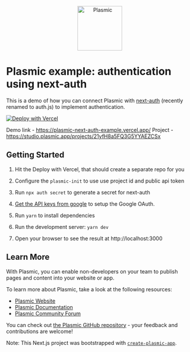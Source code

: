 <p align="center">
  <a href="https://www.plasmic.app">
    <img alt="Plasmic" role="img" src="https://cdn-images-1.medium.com/max/176/1*D1nV2o_le9dJEO3G80P4xg@2x.png" width="120">
  </a>
</p>

# Plasmic example: authentication using next-auth

This is a demo of how you can connect Plasmic with [next-auth](https://authjs.dev) (recently renamed to auth.js) to implement authentication.

[![Deploy with Vercel](https://vercel.com/button)](https://vercel.com/new/clone?repository-url=https%3A%2F%2Fgithub.com%2Fplasmicapp%2Fplasmic-next-auth-example&env=AUTH_SECRET,AUTH_GOOGLE_SECRET,AUTH_GOOGLE_ID&envDescription=You%20would%20need%20to%20set%20up%20.env%20keys%20for%20next-auth%20to%20work%20properly&envLink=https%3A%2F%2Fgithub.com%2Fplasmicapp%2Fplasmic-next-auth-example%2Fblob%2Fmaster%2FREADME.md)

Demo link - https://plasmic-next-auth-example.vercel.app/
Project - https://studio.plasmic.app/projects/21yfH8a5FQ3G5YYAEZCSx

## Getting Started

1. Hit the Deploy with Vercel, that should create a separate repo for you

1. Configure the `plasmic-init` to use use project id and public api token

1. Run `npx auth secret` to generate a secret for next-auth

1. [Get the API keys from google](https://developers.google.com/identity/gsi/web/guides/get-google-api-clientid) to setup the Google OAuth.

1. Run `yarn` to install dependencies

1. Run the development server: `yarn dev`

1. Open your browser to see the result at http://localhost:3000

## Learn More

With Plasmic, you can enable non-developers on your team to publish pages and content into your website or app.

To learn more about Plasmic, take a look at the following resources:

- [Plasmic Website](https://www.plasmic.app/)
- [Plasmic Documentation](https://docs.plasmic.app/learn/)
- [Plasmic Community Forum](https://forum.plasmic.app/)

You can check out [the Plasmic GitHub repository](https://github.com/plasmicapp/plasmic) - your feedback and contributions are welcome!

Note: This Next.js project was bootstrapped with [`create-plasmic-app`](https://www.npmjs.com/package/create-plasmic-app).
